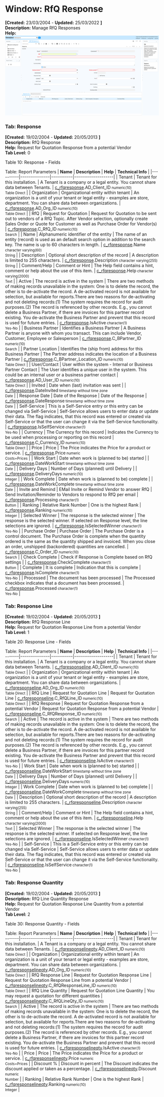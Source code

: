 # Window: RfQ Response

**[Created:** 23/03/2004 - **Updated:** 25/03/2022 **]**  
**Description:** Manage RfQ Responses  
**Help:**   
![](/img/docs/manual/RfQResponse-Window_iDempiere_v12.0.0.png)

### Tab: Response

**[Created:** 19/02/2004 - **Updated:** 20/05/2013 **]**   
**Description:** RfQ Response  
**Help:** Request for Quotation Response from a potential Vendor  
**Tab Level:** 0

Table 10: Response - Fields 

Table: Report Parameters
| **Name** | **Description** | **Help** | **Technical Info** |
|----------|---------------|-----------|--------------------|
| Tenant | Tenant for this installation. | A Tenant is a company or a legal entity. You cannot share data between Tenants. | [c_rfqresponse](https://idempiere-schemaspy.muriloht.com/adempiere/tables/c_rfqresponse.html).AD_Client_ID<small> numeric(10) <br/> Table Direct</small> | 
| Organization | Organizational entity within tenant | An organization is a unit of your tenant or legal entity - examples are store, department. You can share data between organizations. | [c_rfqresponse](https://idempiere-schemaspy.muriloht.com/adempiere/tables/c_rfqresponse.html).AD_Org_ID<small> numeric(10) <br/> Table Direct</small> | 
| RfQ | Request for Quotation | Request for Quotation to be sent out to vendors of a RfQ Topic. After Vendor selection, optionally create Sales Order or Quote for Customer as well as Purchase Order  for Vendor(s) | [c_rfqresponse](https://idempiere-schemaspy.muriloht.com/adempiere/tables/c_rfqresponse.html).C_RfQ_ID<small> numeric(10) <br/> Search</small> | 
| Name | Alphanumeric identifier of the entity | The name of an entity (record) is used as an default search option in addition to the search key. The name is up to 60 characters in length. | [c_rfqresponse](https://idempiere-schemaspy.muriloht.com/adempiere/tables/c_rfqresponse.html).Name<small> character varying(60) <br/> String</small> | 
| Description | Optional short description of the record | A description is limited to 255 characters. | [c_rfqresponse](https://idempiere-schemaspy.muriloht.com/adempiere/tables/c_rfqresponse.html).Description<small> character varying(255) <br/> String</small> | 
| Comment/Help | Comment or Hint | The Help field contains a hint, comment or help about the use of this item. | [c_rfqresponse](https://idempiere-schemaspy.muriloht.com/adempiere/tables/c_rfqresponse.html).Help<small> character varying(2000) <br/> Text</small> | 
| Active | The record is active in the system | There are two methods of making records unavailable in the system: One is to delete the record, the other is to de-activate the record. A de-activated record is not available for selection, but available for reports.There are two reasons for de-activating and not deleting records:(1) The system requires the record for audit purposes.(2) The record is referenced by other records. E.g., you cannot delete a Business Partner, if there are invoices for this partner record existing. You de-activate the Business Partner and prevent that this record is used for future entries. | [c_rfqresponse](https://idempiere-schemaspy.muriloht.com/adempiere/tables/c_rfqresponse.html).IsActive<small> character(1) <br/> Yes-No</small> | 
| Business Partner | Identifies a Business Partner | A Business Partner is anyone with whom you transact.  This can include Vendor, Customer, Employee or Salesperson | [c_rfqresponse](https://idempiere-schemaspy.muriloht.com/adempiere/tables/c_rfqresponse.html).C_BPartner_ID<small> numeric(10) <br/> Search</small> | 
| Partner Location | Identifies the (ship from) address for this Business Partner | The Partner address indicates the location of a Business Partner | [c_rfqresponse](https://idempiere-schemaspy.muriloht.com/adempiere/tables/c_rfqresponse.html).C_BPartner_Location_ID<small> numeric(10) <br/> Table Direct</small> | 
| User/Contact | User within the system - Internal or Business Partner Contact | The User identifies a unique user in the system. This could be an internal user or a business partner contact | [c_rfqresponse](https://idempiere-schemaspy.muriloht.com/adempiere/tables/c_rfqresponse.html).AD_User_ID<small> numeric(10) <br/> Table Direct</small> | 
| Invited | Date when (last) invitation was sent |  | [c_rfqresponse](https://idempiere-schemaspy.muriloht.com/adempiere/tables/c_rfqresponse.html).DateInvited<small> timestamp without time zone <br/> Date</small> | 
| Response Date | Date of the Response | Date of the Response | [c_rfqresponse](https://idempiere-schemaspy.muriloht.com/adempiere/tables/c_rfqresponse.html).DateResponse<small> timestamp without time zone <br/> Date</small> | 
| Self-Service | This is a Self-Service entry or this entry can be changed via Self-Service | Self-Service allows users to enter data or update their data.  The flag indicates, that this record was entered or created via Self-Service or that the user can change it via the Self-Service functionality. | [c_rfqresponse](https://idempiere-schemaspy.muriloht.com/adempiere/tables/c_rfqresponse.html).IsSelfService<small> character(1) <br/> Yes-No</small> | 
| Currency | The Currency for this record | Indicates the Currency to be used when processing or reporting on this record | [c_rfqresponse](https://idempiere-schemaspy.muriloht.com/adempiere/tables/c_rfqresponse.html).C_Currency_ID<small> numeric(10) <br/> Table Direct</small> | 
| Price | Price | The Price indicates the Price for a product or service. | [c_rfqresponse](https://idempiere-schemaspy.muriloht.com/adempiere/tables/c_rfqresponse.html).Price<small> numeric <br/> Costs+Prices</small> | 
| Work Start | Date when work is (planned to be) started |  | [c_rfqresponse](https://idempiere-schemaspy.muriloht.com/adempiere/tables/c_rfqresponse.html).DateWorkStart<small> timestamp without time zone <br/> Date</small> | 
| Delivery Days | Number of Days (planned) until Delivery |  | [c_rfqresponse](https://idempiere-schemaspy.muriloht.com/adempiere/tables/c_rfqresponse.html).DeliveryDays<small> numeric(10) <br/> Integer</small> | 
| Work Complete | Date when work is (planned to be) complete |  | [c_rfqresponse](https://idempiere-schemaspy.muriloht.com/adempiere/tables/c_rfqresponse.html).DateWorkComplete<small> timestamp without time zone <br/> Date</small> | 
| Invite and Remind | EMail Invite or Remind Vendor to answer RfQ | Send Invitation/Reminder to Vendors to respond to RfQ per email | [c_rfqresponse](https://idempiere-schemaspy.muriloht.com/adempiere/tables/c_rfqresponse.html).Processing<small> character(1) <br/> Button</small> | 
| Ranking | Relative Rank Number | One is the highest Rank | [c_rfqresponse](https://idempiere-schemaspy.muriloht.com/adempiere/tables/c_rfqresponse.html).Ranking<small> numeric(10) <br/> Integer</small> | 
| Selected Winner | The response is the selected winner | The response is the selected winner. If selected on Response level, the line selections are ignored. | [c_rfqresponse](https://idempiere-schemaspy.muriloht.com/adempiere/tables/c_rfqresponse.html).IsSelectedWinner<small> character(1) <br/> Yes-No</small> | 
| Purchase Order | Purchase Order | The Purchase Order is a control document.  The Purchase Order is complete when the quantity ordered is the same as the quantity shipped and invoiced.  When you close an order, unshipped (backordered) quantities are cancelled. | [c_rfqresponse](https://idempiere-schemaspy.muriloht.com/adempiere/tables/c_rfqresponse.html).C_Order_ID<small> numeric(10) <br/> Search</small> | 
| Check Complete | Check if Response is Complete based on RfQ settings |  | [c_rfqresponse](https://idempiere-schemaspy.muriloht.com/adempiere/tables/c_rfqresponse.html).CheckComplete<small> character(1) <br/> Button</small> | 
| Complete | It is complete | Indication that this is complete | [c_rfqresponse](https://idempiere-schemaspy.muriloht.com/adempiere/tables/c_rfqresponse.html).IsComplete<small> character(1) <br/> Yes-No</small> | 
| Processed | The document has been processed | The Processed checkbox indicates that a document has been processed. | [c_rfqresponse](https://idempiere-schemaspy.muriloht.com/adempiere/tables/c_rfqresponse.html).Processed<small> character(1) <br/> Yes-No</small> | 


### Tab: Response Line

**[Created:** 19/02/2004 - **Updated:** 20/05/2013 **]**   
**Description:** RfQ Response Line  
**Help:** Request for Quotation Response Line from a potential Vendor  
**Tab Level:** 1

Table 20: Response Line - Fields 

Table: Report Parameters
| **Name** | **Description** | **Help** | **Technical Info** |
|----------|---------------|-----------|--------------------|
| Tenant | Tenant for this installation. | A Tenant is a company or a legal entity. You cannot share data between Tenants. | [c_rfqresponseline](https://idempiere-schemaspy.muriloht.com/adempiere/tables/c_rfqresponseline.html).AD_Client_ID<small> numeric(10) <br/> Table Direct</small> | 
| Organization | Organizational entity within tenant | An organization is a unit of your tenant or legal entity - examples are store, department. You can share data between organizations. | [c_rfqresponseline](https://idempiere-schemaspy.muriloht.com/adempiere/tables/c_rfqresponseline.html).AD_Org_ID<small> numeric(10) <br/> Table Direct</small> | 
| RfQ Line | Request for Quotation Line | Request for Quotation Line | [c_rfqresponseline](https://idempiere-schemaspy.muriloht.com/adempiere/tables/c_rfqresponseline.html).C_RfQLine_ID<small> numeric(10) <br/> Table Direct</small> | 
| RfQ Response | Request for Quotation Response from a potential Vendor | Request for Quotation Response from a potential Vendor | [c_rfqresponseline](https://idempiere-schemaspy.muriloht.com/adempiere/tables/c_rfqresponseline.html).C_RfQResponse_ID<small> numeric(10) <br/> Search</small> | 
| Active | The record is active in the system | There are two methods of making records unavailable in the system: One is to delete the record, the other is to de-activate the record. A de-activated record is not available for selection, but available for reports.There are two reasons for de-activating and not deleting records:(1) The system requires the record for audit purposes.(2) The record is referenced by other records. E.g., you cannot delete a Business Partner, if there are invoices for this partner record existing. You de-activate the Business Partner and prevent that this record is used for future entries. | [c_rfqresponseline](https://idempiere-schemaspy.muriloht.com/adempiere/tables/c_rfqresponseline.html).IsActive<small> character(1) <br/> Yes-No</small> | 
| Work Start | Date when work is (planned to be) started |  | [c_rfqresponseline](https://idempiere-schemaspy.muriloht.com/adempiere/tables/c_rfqresponseline.html).DateWorkStart<small> timestamp without time zone <br/> Date</small> | 
| Delivery Days | Number of Days (planned) until Delivery |  | [c_rfqresponseline](https://idempiere-schemaspy.muriloht.com/adempiere/tables/c_rfqresponseline.html).DeliveryDays<small> numeric(10) <br/> Integer</small> | 
| Work Complete | Date when work is (planned to be) complete |  | [c_rfqresponseline](https://idempiere-schemaspy.muriloht.com/adempiere/tables/c_rfqresponseline.html).DateWorkComplete<small> timestamp without time zone <br/> Date</small> | 
| Description | Optional short description of the record | A description is limited to 255 characters. | [c_rfqresponseline](https://idempiere-schemaspy.muriloht.com/adempiere/tables/c_rfqresponseline.html).Description<small> character varying(255) <br/> String</small> | 
| Comment/Help | Comment or Hint | The Help field contains a hint, comment or help about the use of this item. | [c_rfqresponseline](https://idempiere-schemaspy.muriloht.com/adempiere/tables/c_rfqresponseline.html).Help<small> character varying(2000) <br/> Text</small> | 
| Selected Winner | The response is the selected winner | The response is the selected winner. If selected on Response level, the line selections are ignored. | [c_rfqresponseline](https://idempiere-schemaspy.muriloht.com/adempiere/tables/c_rfqresponseline.html).IsSelectedWinner<small> character(1) <br/> Yes-No</small> | 
| Self-Service | This is a Self-Service entry or this entry can be changed via Self-Service | Self-Service allows users to enter data or update their data.  The flag indicates, that this record was entered or created via Self-Service or that the user can change it via the Self-Service functionality. | [c_rfqresponseline](https://idempiere-schemaspy.muriloht.com/adempiere/tables/c_rfqresponseline.html).IsSelfService<small> character(1) <br/> Yes-No</small> | 


### Tab: Response Quantity

**[Created:** 19/02/2004 - **Updated:** 20/05/2013 **]**   
**Description:** RfQ Line Quantity Response  
**Help:** Request for Quotation Response Line Quantity from a potential Vendor  
**Tab Level:** 2

Table 30: Response Quantity - Fields 

Table: Report Parameters
| **Name** | **Description** | **Help** | **Technical Info** |
|----------|---------------|-----------|--------------------|
| Tenant | Tenant for this installation. | A Tenant is a company or a legal entity. You cannot share data between Tenants. | [c_rfqresponselineqty](https://idempiere-schemaspy.muriloht.com/adempiere/tables/c_rfqresponselineqty.html).AD_Client_ID<small> numeric(10) <br/> Table Direct</small> | 
| Organization | Organizational entity within tenant | An organization is a unit of your tenant or legal entity - examples are store, department. You can share data between organizations. | [c_rfqresponselineqty](https://idempiere-schemaspy.muriloht.com/adempiere/tables/c_rfqresponselineqty.html).AD_Org_ID<small> numeric(10) <br/> Table Direct</small> | 
| RfQ Response Line | Request for Quotation Response Line | Request for Quotation Response Line from a potential Vendor | [c_rfqresponselineqty](https://idempiere-schemaspy.muriloht.com/adempiere/tables/c_rfqresponselineqty.html).C_RfQResponseLine_ID<small> numeric(10) <br/> Table Direct</small> | 
| RfQ Line Quantity | Request for Quotation Line Quantity | You may request a quotation for different quantities | [c_rfqresponselineqty](https://idempiere-schemaspy.muriloht.com/adempiere/tables/c_rfqresponselineqty.html).C_RfQLineQty_ID<small> numeric(10) <br/> Search</small> | 
| Active | The record is active in the system | There are two methods of making records unavailable in the system: One is to delete the record, the other is to de-activate the record. A de-activated record is not available for selection, but available for reports.There are two reasons for de-activating and not deleting records:(1) The system requires the record for audit purposes.(2) The record is referenced by other records. E.g., you cannot delete a Business Partner, if there are invoices for this partner record existing. You de-activate the Business Partner and prevent that this record is used for future entries. | [c_rfqresponselineqty](https://idempiere-schemaspy.muriloht.com/adempiere/tables/c_rfqresponselineqty.html).IsActive<small> character(1) <br/> Yes-No</small> | 
| Price | Price | The Price indicates the Price for a product or service. | [c_rfqresponselineqty](https://idempiere-schemaspy.muriloht.com/adempiere/tables/c_rfqresponselineqty.html).Price<small> numeric <br/> Costs+Prices</small> | 
| Discount % | Discount in percent | The Discount indicates the discount applied or taken as a percentage. | [c_rfqresponselineqty](https://idempiere-schemaspy.muriloht.com/adempiere/tables/c_rfqresponselineqty.html).Discount<small> numeric <br/> Number</small> | 
| Ranking | Relative Rank Number | One is the highest Rank | [c_rfqresponselineqty](https://idempiere-schemaspy.muriloht.com/adempiere/tables/c_rfqresponselineqty.html).Ranking<small> numeric(10) <br/> Integer</small> | 


